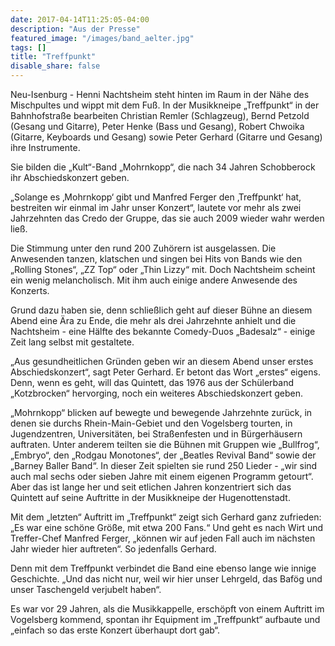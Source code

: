 ```yaml
---
date: 2017-04-14T11:25:05-04:00
description: "Aus der Presse"
featured_image: "/images/band_aelter.jpg"
tags: []
title: "Treffpunkt"
disable_share: false
---
```


Neu-Isenburg - Henni Nachtsheim steht hinten im Raum in der Nähe des Mischpultes und wippt mit dem Fuß. In der Musikkneipe „Treffpunkt“ in der Bahnhofstraße bearbeiten Christian Remler (Schlagzeug), Bernd Petzold (Gesang und Gitarre), Peter Henke (Bass und Gesang), Robert Chwoika (Gitarre, Keyboards und Gesang) sowie Peter Gerhard (Gitarre und Gesang) ihre Instrumente.

Sie bilden die „Kult“-Band „Mohrnkopp“, die nach 34 Jahren Schobberock ihr Abschiedskonzert geben.

„Solange es ‚Mohrnkopp‘ gibt und Manfred Ferger den ‚Treffpunkt‘ hat, bestreiten wir einmal im Jahr unser Konzert“, lautete vor mehr als zwei Jahrzehnten das Credo der Gruppe, das sie auch 2009 wieder wahr werden ließ.

Die Stimmung unter den rund 200 Zuhörern ist ausgelassen. Die Anwesenden tanzen, klatschen und singen bei Hits von Bands wie den „Rolling Stones“, „ZZ Top“ oder „Thin Lizzy“ mit. Doch Nachtsheim scheint ein wenig melancholisch. Mit ihm auch einige andere Anwesende des Konzerts.

Grund dazu haben sie, denn schließlich geht auf dieser Bühne an diesem Abend eine Ära zu Ende, die mehr als drei Jahrzehnte anhielt und die Nachtsheim - eine Hälfte des bekannte Comedy-Duos „Badesalz“ - einige Zeit lang selbst mit gestaltete.

„Aus gesundheitlichen Gründen geben wir an diesem Abend unser erstes Abschiedskonzert“, sagt Peter Gerhard. Er betont das Wort „erstes“ eigens. Denn, wenn es geht, will das Quintett, das 1976 aus der Schülerband „Kotzbrocken“ hervorging, noch ein weiteres Abschiedskonzert geben.

„Mohrnkopp“ blicken auf bewegte und bewegende Jahrzehnte zurück, in denen sie durchs Rhein-Main-Gebiet und den Vogelsberg tourten, in Jugendzentren, Universitäten, bei Straßenfesten und in Bürgerhäusern auftraten. Unter anderem teilten sie die Bühnen mit Gruppen wie „Bullfrog“, „Embryo“, den „Rodgau Monotones“, der „Beatles Revival Band“ sowie der „Barney Baller Band“. In dieser Zeit spielten sie rund 250 Lieder - „wir sind auch mal sechs oder sieben Jahre mit einem eigenen Programm getourt“. Aber das ist lange her und seit etlichen Jahren konzentriert sich das Quintett auf seine Auftritte in der Musikkneipe der Hugenottenstadt.

Mit dem „letzten“ Auftritt im „Treffpunkt“ zeigt sich Gerhard ganz zufrieden: „Es war eine schöne Größe, mit etwa 200 Fans.“ Und geht es nach Wirt und Treffer-Chef Manfred Ferger, „können wir auf jeden Fall auch im nächsten Jahr wieder hier auftreten“. So jedenfalls Gerhard.

Denn mit dem Treffpunkt verbindet die Band eine ebenso lange wie innige Geschichte. „Und das nicht nur, weil wir hier unser Lehrgeld, das Bafög und unser Taschengeld verjubelt haben“.

Es war vor 29 Jahren, als die Musikkappelle, erschöpft von einem Auftritt im Vogelsberg kommend, spontan ihr Equipment im „Treffpunkt“ aufbaute und „einfach so das erste Konzert überhaupt dort gab“.